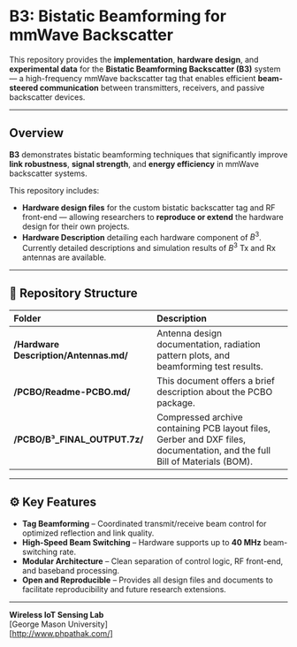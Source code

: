 #  B3: Bistatic Beamforming for mmWave Backscatter

This repository provides the **implementation**, **hardware design**, and **experimental data** for the **Bistatic Beamforming Backscatter (B3)** system — a high-frequency mmWave backscatter tag that enables efficient **beam-steered communication** between transmitters, receivers, and passive backscatter devices.

---

##  Overview

**B3** demonstrates bistatic beamforming techniques that significantly improve **link robustness**, **signal strength**, and **energy efficiency** in mmWave backscatter systems.

This repository includes:
- **Hardware design files** for the custom bistatic backscatter tag and RF front-end — allowing researchers to **reproduce or extend** the hardware design for their own projects.  
- **Hardware Description** detailing each hardware component of $B^3$. Currently detailed descriptions and simulation results of $B^3$ Tx and Rx antennas are available.

---

## 📁 Repository Structure

| Folder | Description |
|:--|:--|
| **/Hardware Description/Antennas.md/** | Antenna design documentation, radiation pattern plots, and beamforming test results. |
| **/PCBO/Readme-PCBO.md/** | This document offers a brief description about the PCBO package. |
| **/PCBO/B³_FINAL_OUTPUT.7z/** | Compressed archive containing PCB layout files, Gerber and DXF files, documentation, and the full Bill of Materials (BOM). |

---

## ⚙️ Key Features

- **Tag Beamforming** – Coordinated transmit/receive beam control for optimized reflection and link quality.  
- **High-Speed Beam Switching** – Hardware supports up to **40 MHz** beam-switching rate.  
- **Modular Architecture** – Clean separation of control logic, RF front-end, and baseband processing.  
- **Open and Reproducible** – Provides all design files and documents to facilitate reproducibility and future research extensions.

---



**Wireless IoT Sensing Lab**  
[George Mason University]  
[http://www.phpathak.com/]
